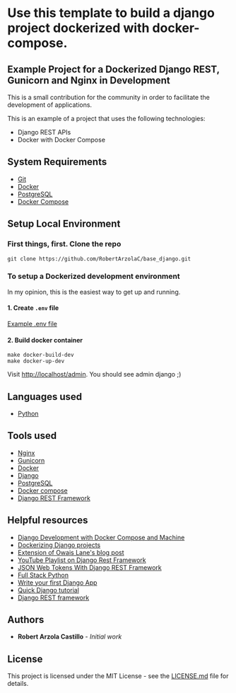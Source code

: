 # Use this template to build a django project dockerized with docker-compose.

## Example Project for a Dockerized Django REST, Gunicorn and Nginx in Development

This is a small contribution for the community in order to facilitate the development of applications.

This is an example of a project that uses the following technologies:
+ Django REST APIs
+ Docker with Docker Compose


## System Requirements

+ [Git](https://git-scm.com/)
+ [Docker](https://www.docker.com/)
+ [PostgreSQL](http://www.postgresql.org/)
+ [Docker Compose](https://docs.docker.com/compose/)


## Setup Local Environment
### First things, first. Clone the repo

```
git clone https://github.com/RobertArzolaC/base_django.git
```


### To setup a Dockerized development environment

In my opinion, this is the easiest way to get up and running.


#### 1. Create `.env` file

[Example .env file](https://docs.google.com/document/d/1tdUjDeGbmv6caLwLjt6ctVBVBOO-ZcTnEsHvMWM_rz0/edit?usp=sharing)


#### 2. Build docker container

```
make docker-build-dev
make docker-up-dev
```

Visit [http://localhost/admin](http://localhost/admin). You should see admin django ;)


## Languages used
+ [Python](https://www.python.org/)


## Tools used
+ [Nginx](https://www.nginx.com/)
+ [Gunicorn](https://gunicorn.org/)
+ [Docker](https://www.docker.com/)
+ [Django](https://www.djangoproject.com/)
+ [PostgreSQL](http://www.postgresql.org/)
+ [Docker compose](https://docs.docker.com/compose/)
+ [Django REST Framework](http://www.django-rest-framework.org/)


## Helpful resources
+ [Django Development with Docker Compose and Machine](https://realpython.com/django-development-with-docker-compose-and-machine/)
+ [Dockerizing Django projects](http://ruddra.com/2016/08/14/docker-django-nginx-postgres/)
+ [Extension of Owais Lane's blog post](http://geezhawk.github.io/using-react-with-django-rest-framework)
+ [YouTube Playlist on Django Rest Framework](https://www.youtube.com/playlist?list=PLEsfXFp6DpzTOcOVdZF-th7BS_GYGguAS)
+ [JSON Web Tokens With Django REST Framework](https://www.youtube.com/watch?v=Fhcn2qx-4VQ)
+ [Full Stack Python](http://www.fullstackpython.com/)
+ [Write your first Django App](https://docs.djangoproject.com/en/1.10/intro/tutorial01/)
+ [Quick Django tutorial](http://drksephy.github.io/2015/07/16/django/)
+ [Django REST framework](http://www.django-rest-framework.org/tutorial/1-serialization/)


## Authors

* **Robert Arzola Castillo** - *Initial work*


## License

This project is licensed under the MIT License - see the [LICENSE.md](LICENSE.md) file for details.
